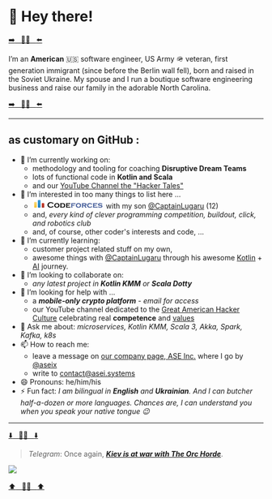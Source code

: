 #  👋  Hey there!

[:arrow_right:&nbsp;&nbsp;&nbsp;💙💛&nbsp;&nbsp;&nbsp;:arrow_left:](https://razomforukraine.org/)

I’m an **American** :us: software engineer, US Army :military_helmet: veteran, first generation immigrant (since before the Berlin wall fell), born and raised in the Soviet Ukraine. My spouse and I run a boutique software engineering business and raise our family in the adorable North Carolina. 

[:arrow_right:&nbsp;&nbsp;&nbsp;💙💛&nbsp;&nbsp;&nbsp;:arrow_left:](https://razomforukraine.org/)

___

## as __customary on GitHub__ :

- 🔭 I’m currently working on:
  - methodology and tooling for coaching __Disruptive Dream Teams__
  - lots of functional code in __Kotlin and Scala__
  - and our [YouTube Channel the "Hacker Tales"](https://www.youtube.com/channel/UCQHbfQOTapMI3EJdN1fQJPg)
- 👀  I’m interested in too many things to list here ...
  - [![](assets/img/codeforces.png)](https://codeforces.com/catalog) with my son [@CaptainLugaru](https://github.com/CaptainLugaru) (12)
  - and, _every kind of clever programming competition, buildout, click, and robotics club_ 
  - and, of course, other coder's interests and code, ...
- 🌱  I’m currently learning:
  - customer project related stuff on my own,
  - awesome things with [@CaptainLugaru](https://github.com/CaptainLugaru) through his awesome [Kotlin](https://kotlinlang.org/) + [AI](https://kotlinlang.org/docs/data-science-overview.html) journey.
- 💞️  I’m looking to collaborate on:
  - _any latest project in **Kotlin KMM** or **Scala Dotty**_
- 🤔 I’m looking for help with ...
  - a __*mobile-only crypto platform*__ - _email for access_  
  - our YouTube channel dedicated to the [Great American Hacker Culture](https://en.wikipedia.org/wiki/Hacker_culture) celebrating real  __competence__ and [values](https://en.wikipedia.org/wiki/Hacker_ethic)
- 💬 Ask me about: _microservices, Kotlin KMM, Scala 3, Akka, Spark, Kafka, k8s_
- 📫  How to reach me:
  - leave a message on [our company page, ASE Inc.](https://www.asei.systems/) where I go by [@aseix](https://github.com/aseix)
  - write to [contact@asei.systems](mailto:contact@asei.systems)
- 😄 Pronouns: he/him/his
- ⚡ Fun fact: _I am bilingual in **English** and **Ukrainian**. And I can butcher half-a-dozen or more languages. Chances are, I can understand you when you speak your native tongue :wink:_

____

[:arrow_down:&nbsp;&nbsp;&nbsp;💙💛&nbsp;&nbsp;&nbsp;:arrow_down:](https://razomforukraine.org/)

> _Telegram_: Once again, [__*Kiev is at war with The Orc Horde*__](https://t.me/operativnoZSU).

[![](assets/img/kiev-vs-horde.jpg)](https://razomforukraine.org/)

[:arrow_up:&nbsp;&nbsp;&nbsp;💙💛&nbsp;&nbsp;&nbsp;:arrow_up:](https://razomforukraine.org/)
